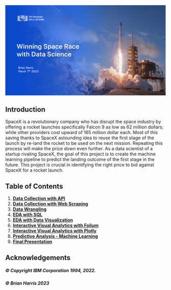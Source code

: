 <img src="https://github.com/BrianHarrisCodes/IBM-Data-Science-Capstone/blob/main/spacexcover.png">

## Introduction

SpaceX is a revolutionary company who has disrupt the space industry by offering a rocket launches specifically Falcon 9 as low as 62 million dollars; while other providers cost upward of 165 million dollar each. Most of this saving thanks to SpaceX astounding idea to reuse the first stage of the launch by re-land the rocket to be used on the next mission. Repeating this process will make the price down even further. As a data scientist of a startup rivaling SpaceX, the goal of this project is to create the machine learning pipeline to predict the landing outcome of the first stage in the future. This project is crucial in identifying the right price to bid against SpaceX for a rocket launch.

## Table of Contents
1. [**Data Collection with API**](https://github.com/BrianHarrisCodes/IBM-Data-Science-Capstone/blob/main/Data%20Collection%20API.ipynb)
2. [**Data Collection with Web Scraping**](https://github.com/BrianHarrisCodes/IBM-Data-Science-Capstone/blob/main/Data%20Collection%20Web%20Scraping.ipynb)
3. [**Data Wrangling**](https://github.com/BrianHarrisCodes/IBM-Data-Science-Capstone/blob/main/Data%20Wrangling.ipynb)
4. [**EDA with SQL**](https://github.com/BrianHarrisCodes/IBM-Data-Science-Capstone/blob/main/EDA%20With%20SQL.ipynb)
5. [**EDA with Data Visualization**](https://github.com/BrianHarrisCodes/IBM-Data-Science-Capstone/blob/main/EDA%20With%20Visualization.ipynb)
6. [**Interactive Visual Analytics with Folium**](https://github.com/BrianHarrisCodes/IBM-Data-Science-Capstone/blob/main/Data%20Visualization%20with%20Folium.ipynb)
7. [**Interactive Visual Analytics with Plotly**](https://github.com/BrianHarrisCodes/IBM-Data-Science-Capstone/blob/main/Dash_PLOTLY.ipynb)
8. [**Predictive Analysis - Machine Learning**](https://github.com/BrianHarrisCodes/IBM-Data-Science-Capstone/blob/main/Machine%20Learning%20Prediction.ipynb)
9. [**Final Presentation**](https://github.com/BrianHarrisCodes/IBM-Data-Science-Capstone/blob/main/Winning%20the%20Space%20Race%20Presentation.pdf)

## Acknowledgements 

##### © Copyright IBM Corporation 1994, 2022.
##### © Brian Harris 2023
